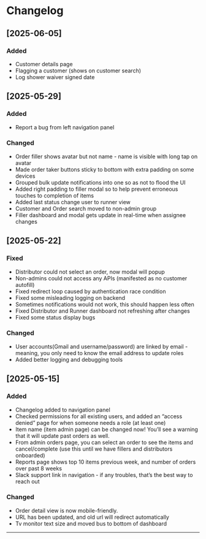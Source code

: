 # Changelog

## [2025-06-05]

### Added
- Customer details page
- Flagging a customer (shows on customer search)
- Log shower waiver signed date

## [2025-05-29]

### Added
- Report a bug from left navigation panel

### Changed
- Order filler shows avatar but not name - name is visible with long tap on avatar
- Made order taker buttons sticky to bottom with extra padding on some devices
- Grouped bulk update notifications into one so as not to flood the UI
- Added right padding to filler modal so to help prevent erroneous touches to completion of items
- Added last status change user to runner view
- Customer and Order search moved to non-admin group
- Filler dashboard and modal gets update in real-time when assignee changes


## [2025-05-22]
### Fixed
- Distributor could not select an order, now modal will popup
- Non-admins could not access any APIs (manifested as no customer autofill)
- Fixed redirect loop caused by authentication race condition
- Fixed some misleading logging on backend
- Sometimes notifications would not work, this should happen less often
- Fixed Distributor and Runner dashboard not refreshing after changes
- Fixed some status display bugs


### Changed
- User accounts(Gmail and username/password) are linked by email - meaning, you only need to know the email address to update roles
- Added better logging and debugging tools

## [2025-05-15]
### Added
- Changelog added to navigation panel
- Checked permissions for all existing users, and added an “access denied” page for when someone needs a role (at least one)
- Item name (item admin page) can be changed now! You’ll see a warning that it will update past orders as well.
- From admin orders page, you can select an order to see the items and cancel/complete (use this until we have fillers and distributors onboarded)
- Reports page shows top 10 items previous week, and number of orders over past 8 weeks
- Slack support link in navigation - if any troubles, that’s the best way to reach out


### Changed
- Order detail view is now mobile-friendly.
- URL has been updated, and old url will redirect automatically
- Tv monitor text size and moved bus to bottom of dashboard


---
